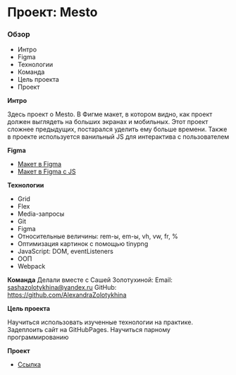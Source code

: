 # Проект: Mesto

### Обзор

* Интро
* Figma
* Технологии
* Команда
* Цель проекта
* Проект

**Интро**

Здесь проект о Mesto. В Фигме макет, в котором видно, как проект должен выглядеть на больших экранах и мобильных. Этот
проект сложнее предыдущих, постарался уделить ему больше времени. Также в проекте используется ванильный JS для
интерактива с пользователем

**Figma**

* [Макет в Figma](https://www.figma.com/file/2cn9N9jSkmxD84oJik7xL7/JavaScript.-Sprint-4?node-id=0%3A1)
* [Макет в Figma с JS](https://www.figma.com/file/bjyvbKKJN2naO0ucURl2Z0/JavaScript.-Sprint-5?node-id=0%3A1)

**Технологии**

* Grid
* Flex
* Media-запросы
* Git
* Figma
* Относительные величины: rem-ы, em-ы, vh, vw, fr, %
* Оптимизация картинок с помощью tinypng
* JavaScript: DOM, eventListeners
* ООП
* Webpack

**Команда**
Делали вместе с Сашей Золотухиной:
Email: sashazolotykhina@yandex.ru GitHub: https://github.com/AlexandraZolotykhina

**Цель проекта**

Научиться использовать изученные технологии на практике. Задеплоить сайт на GitHubPages. Научиться парному
программированию

**Проект**

* [Ссылка](https://romka-best.github.io/mesto-project/)

